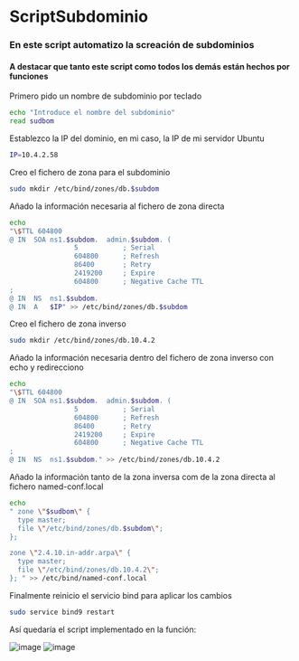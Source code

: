 # ScriptSubdominio

### En este script automatizo la screación de subdominios

#### A destacar que tanto este script como todos los demás están hechos por funciones

Primero pido un nombre de subdominio por teclado

```bash
echo "Introduce el nombre del subdominio"
read sudbom
```

Establezco la IP del dominio, en mi caso, la IP de mi servidor Ubuntu

```bash
IP=10.4.2.58
```

Creo el fichero de zona para el subdominio

```bash
sudo mkdir /etc/bind/zones/db.$subdom
```

Añado la información necesaria al fichero de zona directa

```bash
echo
"\$TTL 604800
@ IN  SOA ns1.$subdom.  admin.$subdom. (
                5           ; Serial
                604800      ; Refresh
                86400       ; Retry
                2419200     ; Expire
                604800      ; Negative Cache TTL
;
@ IN  NS  ns1.$subdom.
@ IN  A   $IP" >> /etc/bind/zones/db.$subdom
```

Creo el fichero de zona inverso

```bash
sudo mkdir /etc/bind/zones/db.10.4.2
```

Añado la información necesaria dentro del fichero de zona inverso con echo y redirecciono

```bash
echo
"\$TTL 604800
@ IN  SOA ns1.$subdom.  admin.$subdom. (
                5           ; Serial
                604800      ; Refresh
                86400       ; Retry
                2419200     ; Expire
                604800      ; Negative Cache TTL
;
@ IN  NS  ns1.$subdom." >> /etc/bind/zones/db.10.4.2
```

Añado la información tanto de la zona inversa com de la zona directa al fichero named-conf.local

```bash
echo 
" zone \"$sudbom\" {
  type master;
  file \"/etc/bind/zones/db.$subdom\";
};

zone \"2.4.10.in-addr.arpa\" {
  type master;
  file \"/etc/bind/zones/db.10.4.2\";
}; " >> /etc/bind/named-conf.local
```

Finalmente reinicio el servicio bind para aplicar los cambios

```bash
sudo service bind9 restart
```

Así quedaría el script implementado en la función:

![image](https://user-images.githubusercontent.com/91189372/221450130-0be01624-dadb-42c1-a42f-9e41a9361fcf.png)
![image](https://user-images.githubusercontent.com/91189372/221450211-c3df8296-ab0d-417b-85b4-c42f6c5a2525.png)
